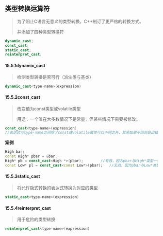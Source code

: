 ## 类型转换运算符

> 为了阻止C语言无意义的类型转换，C++制订了更严格的转换方式。
>
> 并添加了四种类型转换符

```c++
dynamic_cast;
const_cast;
static_cast;
reinterpret_cast;
```

#### 15.5.1dynamic_cast

> 检测类型转换是否可行（派生类与基类）

```c++
dynamic_cast<type-name>(expression)
```

#### 15.5.2const_cast

> 改变值为const类型或volatile类型
>
> 用途：一个值在大多数情况下是常量，但某些情况下需要被修改。

```c++
const_cast<type-name>(expression)
//表达式与type-name之间除了const或volatile属性可以不同之外，其余如果不同则会出错
```

**案例**

```c++
High bar;
const High* pbar = &bar;
High* pb = const_cast<High *>(pbar);		//有效，因为pbar与High*类型一致，表达式转换为非const
const Low* pl = const_cast<const Low*>(pbar);	//无效，因为pbar与Low*类型不一致
```

#### 15.5.3static_cast

> 将允许隐式转换的表达式转换为对应的类型

```c++
static_cast<type-name>(expression)
```

#### 15.5.4reinterpret_cast

> 用于危险的类型转换

```c++
reinterpret_cast<type-name>(expression)
```

